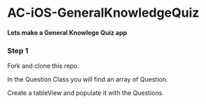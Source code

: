 # AC-iOS-GeneralKnowledgeQuiz

#### Lets make a General Knowlege Quiz app

### Step 1

Fork and clone this repo.

In the Question Class you will find an array of Question.

Create a tableView and populate it with the Questions.


